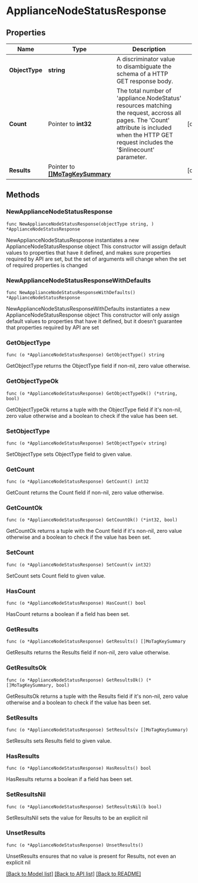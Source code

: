 # ApplianceNodeStatusResponse

## Properties

Name | Type | Description | Notes
------------ | ------------- | ------------- | -------------
**ObjectType** | **string** | A discriminator value to disambiguate the schema of a HTTP GET response body. | 
**Count** | Pointer to **int32** | The total number of &#39;appliance.NodeStatus&#39; resources matching the request, accross all pages. The &#39;Count&#39; attribute is included when the HTTP GET request includes the &#39;$inlinecount&#39; parameter. | [optional] 
**Results** | Pointer to [**[]MoTagKeySummary**](MoTagKeySummary.md) |  | [optional] 

## Methods

### NewApplianceNodeStatusResponse

`func NewApplianceNodeStatusResponse(objectType string, ) *ApplianceNodeStatusResponse`

NewApplianceNodeStatusResponse instantiates a new ApplianceNodeStatusResponse object
This constructor will assign default values to properties that have it defined,
and makes sure properties required by API are set, but the set of arguments
will change when the set of required properties is changed

### NewApplianceNodeStatusResponseWithDefaults

`func NewApplianceNodeStatusResponseWithDefaults() *ApplianceNodeStatusResponse`

NewApplianceNodeStatusResponseWithDefaults instantiates a new ApplianceNodeStatusResponse object
This constructor will only assign default values to properties that have it defined,
but it doesn't guarantee that properties required by API are set

### GetObjectType

`func (o *ApplianceNodeStatusResponse) GetObjectType() string`

GetObjectType returns the ObjectType field if non-nil, zero value otherwise.

### GetObjectTypeOk

`func (o *ApplianceNodeStatusResponse) GetObjectTypeOk() (*string, bool)`

GetObjectTypeOk returns a tuple with the ObjectType field if it's non-nil, zero value otherwise
and a boolean to check if the value has been set.

### SetObjectType

`func (o *ApplianceNodeStatusResponse) SetObjectType(v string)`

SetObjectType sets ObjectType field to given value.


### GetCount

`func (o *ApplianceNodeStatusResponse) GetCount() int32`

GetCount returns the Count field if non-nil, zero value otherwise.

### GetCountOk

`func (o *ApplianceNodeStatusResponse) GetCountOk() (*int32, bool)`

GetCountOk returns a tuple with the Count field if it's non-nil, zero value otherwise
and a boolean to check if the value has been set.

### SetCount

`func (o *ApplianceNodeStatusResponse) SetCount(v int32)`

SetCount sets Count field to given value.

### HasCount

`func (o *ApplianceNodeStatusResponse) HasCount() bool`

HasCount returns a boolean if a field has been set.

### GetResults

`func (o *ApplianceNodeStatusResponse) GetResults() []MoTagKeySummary`

GetResults returns the Results field if non-nil, zero value otherwise.

### GetResultsOk

`func (o *ApplianceNodeStatusResponse) GetResultsOk() (*[]MoTagKeySummary, bool)`

GetResultsOk returns a tuple with the Results field if it's non-nil, zero value otherwise
and a boolean to check if the value has been set.

### SetResults

`func (o *ApplianceNodeStatusResponse) SetResults(v []MoTagKeySummary)`

SetResults sets Results field to given value.

### HasResults

`func (o *ApplianceNodeStatusResponse) HasResults() bool`

HasResults returns a boolean if a field has been set.

### SetResultsNil

`func (o *ApplianceNodeStatusResponse) SetResultsNil(b bool)`

 SetResultsNil sets the value for Results to be an explicit nil

### UnsetResults
`func (o *ApplianceNodeStatusResponse) UnsetResults()`

UnsetResults ensures that no value is present for Results, not even an explicit nil

[[Back to Model list]](../README.md#documentation-for-models) [[Back to API list]](../README.md#documentation-for-api-endpoints) [[Back to README]](../README.md)


